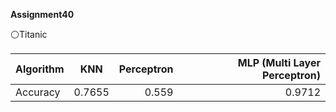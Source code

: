  **Assignment40**
 
 ⚪Titanic
 
| Algorithm    |    KNN         |  Perceptron   | MLP (Multi Layer Perceptron) |
| :---         |     :---:      |          ---: |          ---: |
| Accuracy     |    0.7655      |   0.559       |            0.9712      |
